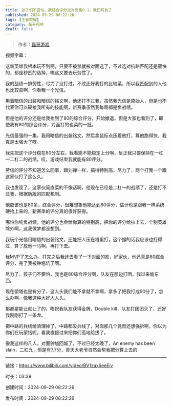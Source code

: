 ```yaml
---
title: 孩子们不要怕，我综合评分比对面高0.1，我们有救了
published: 2024-09-29 08:22:26
tags: [王者荣耀]
category: 磊哥视频
draft: false
---
```



> 作者：[磊哥游戏](https://space.bilibili.com/268941858?spm_id_from=333.788.upinfo.head.click)

视频字幕：

这新英雄我根本玩不到啊，只要不被禁就被对面选了，不过选对抗路匹配还是蛮快的，都是秒匹的选择，唉这又要去玩劳性了。

我的战绩一排劳性，尽力了没打过，不过还好我打的比较菜，所以我匹配到的人他也比较菜啊，你看我一个光信。

用着暗信的出装和暗信的铭文啊，他还打不过我，虽然我光信是原始人，但是也不代表你可以硬接我所有的技能啊，新赛季虽然我每局都是负战绩。

但是他的评分还是给我抬到了80的综合评分，开始撤退，但是大家也看到了，即使我有80的综合评分，对面打的也菜的一批。

光信最强的一集，我用暗信的出装铭文，然后拿鼠标点压着他打，算他跑得快，我真是太强大了呀。

我先把这个评分稳在80分左右，我看能不能稳定上分啊，反正我只要保持在一杠一二杠二的战绩，哎，游戏结束我就能有80评分。

劳信的评分不知道怎么回事，跟刘禅一样，搞得特别高，尽力了，两个打我一个跟这家伙打了这么久。

我也发现了，这家伙简直菜的不像话啊，他现在已经是二杠一的战绩了，还是打不过我，根据新版的匹配机制。

他应该也是80多，综合评分，很难想象他能达到80评分，估计也是跟我一样系统硬抬上来的，新赛季的评分真的很好获得。

哪怕你纯负战绩，他的评分也会给你算的特别高，把你的评分给拉上去，个别英雄除外啊，这我做梦都没想到。

我玩个光信用暗信的出装铭文，还能把人压在塔里打，这个猴的话我应该也打得过，算了放他一马啊，再打下去。

我MVP了怎么办，打完之后我还去看了一下对面的影，好家伙，他还真是80综合评分，完了我被钟馗坑了啊。

尽力了，孩子们不要怕，我也是80综合评分啊，队友在那边打团，我过来偷东西。

现在偷塔也是有分了，这人头我们能不拿就不拿啊，拿多了把我打成90分了，怎么办啊，像我这种大好人人头。

那都是能让就让了的，唉祝我队友获得金牌，Double kill，队友打团团灭了，还好我刚刚打了一条龙。

把中路的兵线给清理掉了，中路都没兵线了，对面那几个竟然还想强拆啊，你以为你们在玩蒙恬呢，看我直接过来把你们高地给拔了。

像我这样的凡人，对面钟馗回城了，不过已经太晚了，An enemy has been slain，二杠九，但是有7.7分，青天大老爷自然会帮我把分算上去的

---


链接：https://www.bilibili.com/video/BV1zax6eeEjv



时长：03:39

创建时间：2024-09-29 08:22:26

发布时间：2024-09-29 08:22:26
